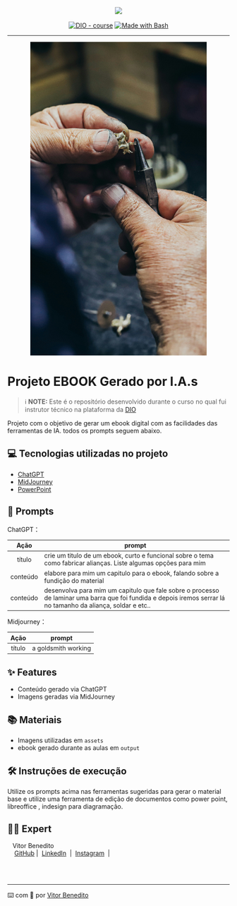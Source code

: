 <p align="center">
    <img width="100" src=".github/assets/banner.png">
</p>


<p align="center">
<a href="https://dio.me/"><img src="https://img.shields.io/badge/DIO-Course-28DA77?logo=youtube" alt="DIO - course"></a>
<a href="https://www.gnu.org/software/bash/" title="Go to Bash homepage"><img src="https://img.shields.io/badge/Prompt-Project-blue?logo=gnu-bash&amp;logoColor=white" alt="Made with Bash"></a></p>

-------


<p align="center">
<img 
    src="./assets/imagem_ourives.jpg"
    width="400"  
/>
</p>

# Projeto EBOOK Gerado por I.A.s


 > ℹ️ **NOTE:** Este é o repositório desenvolvido durante o curso no qual fui instrutor técnico na plataforma da [DIO](https://dio.me)

Projeto com o objetivo de gerar um ebook digital com as facilidades das ferramentas de IA. todos os prompts
seguem abaixo.

## 💻 Tecnologias utilizadas no projeto

- [ChatGPT](https://chat.openai.com/) 
- [MidJourney](https://www.midjourney.com/app/)
- [PowerPoint](https://www.microsoft.com/en/microsoft-365/powerpoint)

## 🧠 Prompts


ChatGPT：

|   Ação   | prompt                                                                                                                                                                                                                                                                         |
| :------: | ------------------------------------------------------------------------------------------------------------------------------------------------------------------------------------------------------------------------------------------------------------------------------ |
|  título  | crie um titulo de um ebook, curto e funcional sobre o tema como fabricar alianças. Liste algumas opções para mim                                            |
| conteúdo | elabore para mim um capitulo para o ebook, falando sobre a fundição do material |
| conteúdo | desenvolva para mim um capitulo que fale sobre o processo de laminar uma barra que foi fundida e depois iremos serrar lá no tamanho da aliança, soldar e etc.. |


Midjourney：

|  Ação  | prompt                                                                                 |
| :----: | -------------------------------------------------------------------------------------- |
| título | a goldsmith working |

## ✨ Features

- Conteúdo gerado via ChatGPT
- Imagens geradas via MidJourney

## 📚 Materiais

- Imagens utilizadas em `assets`
- ebook gerado durante as aulas em `output`

## 🛠️ Instruções de execução

Utilize os prompts acima nas ferramentas sugeridas para gerar o material base e utilize uma ferramenta de edição de documentos como power point, libreoffice , indesign para diagramação.

## 👨‍💻 Expert

<p>
    <p>&nbsp&nbsp&nbspVitor Benedito<br>
    &nbsp&nbsp&nbsp
    <a href="https://github.com/VitorBsdc">
    GitHub</a>&nbsp;|&nbsp;
    <a href="www.linkedin.com/in/
vitor-benedito">LinkedIn</a>
&nbsp;|&nbsp;
    <a href="https://www.instagram.com/vitor_bsdc">
    Instagram</a>
&nbsp;|&nbsp;</p>
</p>
<br/><br/>
<p>

---

⌨️ com 💜 por [Vitor Benedito](https://github.com/VitorBsdc)
